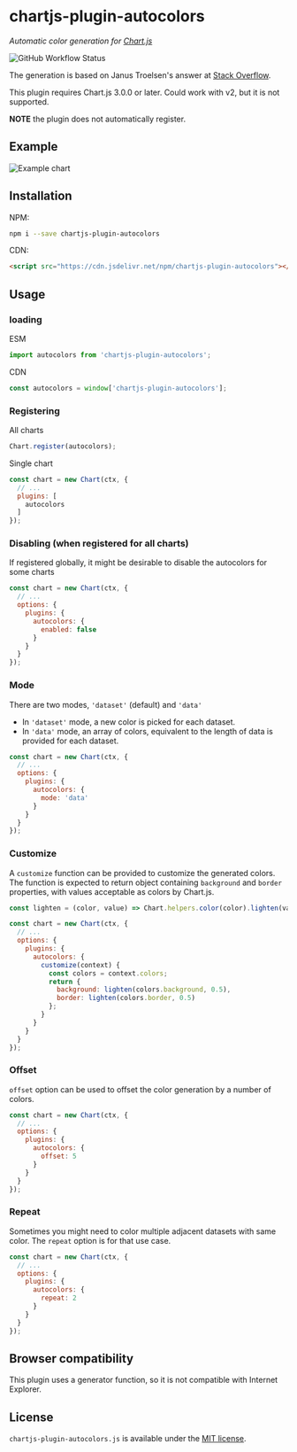 # chartjs-plugin-autocolors

*Automatic color generation for [Chart.js](https://www.chartjs.org)*

![GitHub Workflow Status](https://img.shields.io/github/workflow/status/kurkle/chartjs-plugin-autocolors/CI)

The generation is based on Janus Troelsen's answer at [Stack Overflow](https://stackoverflow.com/a/13781114/10359775).

This plugin requires Chart.js 3.0.0 or later. Could work with v2, but it is not supported.

**NOTE** the plugin does not automatically register.

## Example

![Example chart](https://github.com/kurkle/chartjs-plugin-autocolors/raw/master/sample.png "Example chart")

## Installation

NPM:

```bash
npm i --save chartjs-plugin-autocolors
```

CDN:

```html
<script src="https://cdn.jsdelivr.net/npm/chartjs-plugin-autocolors"></script>
```

## Usage

### loading

ESM

```js
import autocolors from 'chartjs-plugin-autocolors';
```

CDN

```js
const autocolors = window['chartjs-plugin-autocolors'];
```

### Registering

All charts

```js
Chart.register(autocolors);
```

Single chart

```js
const chart = new Chart(ctx, {
  // ...
  plugins: [
    autocolors
  ]
});
```

### Disabling (when registered for all charts)

If registered globally, it might be desirable to disable the autocolors for some charts

```js
const chart = new Chart(ctx, {
  // ...
  options: {
    plugins: {
      autocolors: {
        enabled: false
      }
    }
  }
});
```

### Mode

There are two modes, `'dataset'` (default) and `'data'`

- In `'dataset'` mode, a new color is picked for each dataset.
- In `'data'` mode, an array of colors, equivalent to the length of data is provided for each dataset.

```js
const chart = new Chart(ctx, {
  // ...
  options: {
    plugins: {
      autocolors: {
        mode: 'data'
      }
    }
  }
});
```

### Customize

A `customize` function can be provided to customize the generated colors.
The function is expected to return object containing `background` and `border` properties,
with values acceptable as colors by Chart.js.

```js
const lighten = (color, value) => Chart.helpers.color(color).lighten(value).rgbString();

const chart = new Chart(ctx, {
  // ...
  options: {
    plugins: {
      autocolors: {
        customize(context) {
          const colors = context.colors;
          return {
            background: lighten(colors.background, 0.5),
            border: lighten(colors.border, 0.5)
          };
        }
      }
    }
  }
});
```

### Offset

`offset` option can be used to offset the color generation by a number of colors.

```js
const chart = new Chart(ctx, {
  // ...
  options: {
    plugins: {
      autocolors: {
        offset: 5
      }
    }
  }
});
```

### Repeat

Sometimes you might need to color multiple adjacent datasets with same color. The `repeat` option is for that use case.


```js
const chart = new Chart(ctx, {
  // ...
  options: {
    plugins: {
      autocolors: {
        repeat: 2
      }
    }
  }
});
```

## Browser compatibility

This plugin uses a generator function, so it is not compatible with Internet Explorer.

## License

`chartjs-plugin-autocolors.js` is available under the [MIT license](https://github.com/kurkle/chartjs-plugin-autocolors/blob/master/LICENSE).
